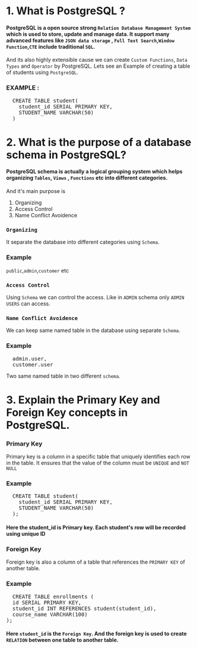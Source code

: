 # 1. What is PostgreSQL ?

#### PostgreSQL is a open source strong `Relation Database Management System` which is used to store, update and manage data. It support many advanced features like `JSON data storage` , `Full Text Search`,`Window Function`,`CTE` include traditional `SQL`.
And its also highly extensible cause we can create `Custom Functions`, `Data Types` and `Operator` by PostgreSQL.
Lets see an Example of creating a table of students using `PostgreSQL`.
### EXAMPLE :
<pre>
  CREATE TABLE student(
    student_id SERIAL PRIMARY KEY,
    STUDENT_NAME VARCHAR(50)
  )
</pre>

# 2. What is the purpose of a database schema in PostgreSQL?

#### PostgreSQL schema is actually a logical grouping system which helps organizing `Tables`, `Views` , `Functions` etc into different categories.
And it's main purpose is 
1. Organizing
2. Access Control
3. Name Conflict Avoidence

### `Organizing`
It separate the database into different categories using `Schema`.
### Example
`public`,`admin`,`customer` etc

### `Access Control`
Using `Schema` we can control the access. Like in `ADMIN` schema only `ADMIN USERS` can access.

### `Name Conflict Avoidence`
We can keep same named table in the database using separate `Schema`.
### Example
<pre>
  admin.user,
  customer.user
</pre>
Two same named table in two different `schema`.

# 3. Explain the Primary Key and Foreign Key concepts in PostgreSQL.
### Primary Key
Primary key is a column in a specific table that uniquely identifies each row in the table. It ensures that the value of the column must be `UNIQUE` and `NOT NULL`
### Example
<pre>
  CREATE TABLE student(
    student_id SERIAL PRIMARY KEY,
    STUDENT_NAME VARCHAR(50)
  );
</pre>
#### Here the student_id is Primary key. Each student's row will be recorded using unique ID

### Foreign Key
Foreign key is also a column of a table that references the `PRIMARY KEY` of another table.
### Example
<pre>
  CREATE TABLE enrollments (
  id SERIAL PRIMARY KEY,
  student_id INT REFERENCES student(student_id),
  course_name VARCHAR(100)
);
</pre>
#### Here `student_id` is the `Foreign Key`. And the foreign key is used to create `RELATION` between one table to another table.

